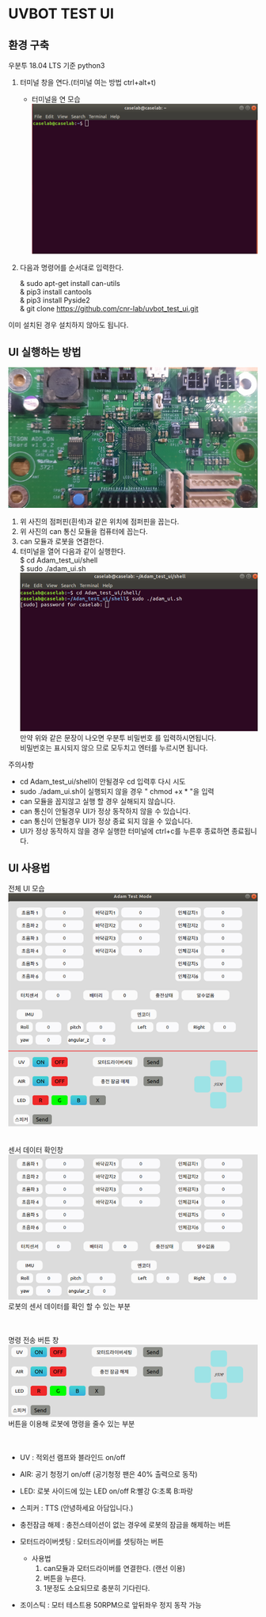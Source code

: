 # UVBOT TEST UI

## 환경 구축
우분투 18.04 LTS 기준
python3
1. 터미널 창을 연다.(터미널 여는 방법 ctrl+alt+t)
    - 터미널을 연 모습</br>![img](image/termial1.png)
2. 다음과 명령어를 순서대로 입력한다.

    & sudo apt-get install can-utils</br>
    & pip3 install cantools</br>
    & pip3 install Pyside2</br>
    & git clone https://github.com/cnr-lab/uvbot_test_ui.git</br>

이미 설치된 경우 설치하지 않아도 됩니다.</br>


## UI 실행하는 방법
![img](./image/can_adon.png)</br>
1. 위 사진의 점퍼핀(흰색)과 같은 위치에 점퍼핀을 꼽는다.
2. 위 사진의 can 통신 모듈을 컴퓨터에 꼽는다.
3. can 모듈과 로봇을 연결한다.
4. 터미널을 열어 다음과 같이 실행한다.</br>
    $ cd Adam_test_ui/shell</br>
    $ sudo ./adam_ui.sh</br>
    ![img](image/termial2.png)</br>
    만약 위와 같은 문장이 나오면 우분투 비밀번호 를 입력하시면됩니다.</br>
    비밀번호는 표시되지 않으 므로 모두치고 엔터를 누르시면 됩니다.

주의사항
- cd Adam_test_ui/shell이 안될경우 cd 입력후 다시 시도
- sudo ./adam_ui.sh이 실행되지 않을 경우 " chmod +x * "을 입력
- can 모듈을 꼽지않고 실행 할 경우 실해되지 않습니다.
- can 통신이 안될경우 UI가 정상 동작하지 않을 수 있습니다.
- can 통신이 안될경우 UI가 정상 종료 되지 않을 수 있습니다.
- UI가 정상 동작하지 않을 경우 실행한 터미널에 ctrl+c를 누른후 종료하면 종료됩니다.

## UI 사용법
전체 UI 모습</br>
![img](./image/ui1.png)</br></br></br>
센서 데이터 확인창</br> 
![img](./image/ui2.png)</br>
로봇의 센서 데이터를 확인 할 수 있는 부분 </br></br></br>

명령 전송 버튼 창</br>
![img](./image/ui3.png)</br>
버튼을 이용해 로봇에 명령을 줄수 있는 부분 </br></br></br>
- UV : 적외선 램프와 블라인드 on/off
- AIR: 공기 청정기 on/off (공기청정 팬은 40% 출력으로 동작)
- LED: 로봇 사이드에 있는 LED on/off R:빨강 G:초록 B:파랑 
- 스피커 : TTS (안녕하세요 아담입니다.)
- 충전잠금 해제 : 충전스테이션이 없는 경우에 로봇의 잠금을 해제하는 버튼
- 모터드라이버셋팅 : 모터드라이버를 셋팅하는 버튼 
    - 사용법
        1. can모듈과 모터드라이버를 연결한다. (랜선 이용)
        2. 버튼을 누른다.
        3. 1분정도 소요되므로 충분히 기다린다.
  
- 조이스틱 : 모터 테스트용 50RPM으로 앞뒤좌우 정지 동작 가능
  





